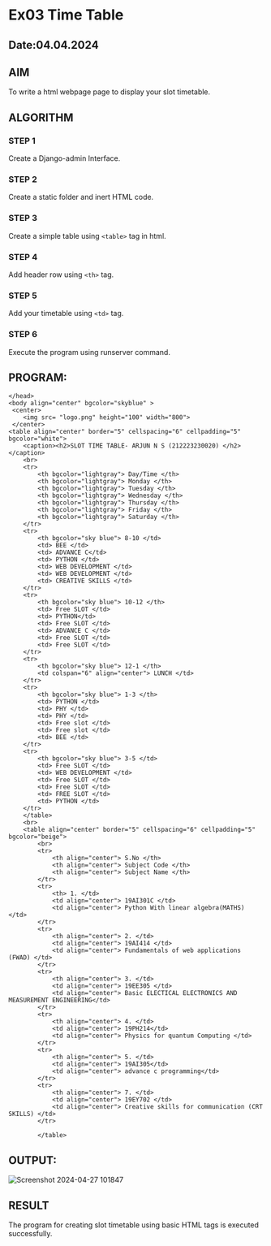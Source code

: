 # Ex03 Time Table
## Date:04.04.2024

## AIM
To write a html webpage page to display your slot timetable.

## ALGORITHM
### STEP 1
Create a Django-admin Interface.

### STEP 2
Create a static folder and inert HTML code.

### STEP 3
Create a simple table using ```<table>``` tag in html.

### STEP 4
Add header row using ```<th>``` tag.

### STEP 5
Add your timetable using ```<td>``` tag.

### STEP 6
Execute the program using runserver command.

## PROGRAM:

	</head>
	<body align="center" bgcolor="skyblue" >
	 <center>
        <img src= "logo.png" height="100" width="800">
     </center>
	<table align="center" border="5" cellspacing="6" cellpadding="5" bgcolor="white">
		<caption><h2>SLOT TIME TABLE- ARJUN N S (212223230020) </h2></caption>
        <br>
		<tr>
			<th bgcolor="lightgray"> Day/Time </th>
			<th bgcolor="lightgray"> Monday </th>
			<th bgcolor="lightgray"> Tuesday </th>
            <th bgcolor="lightgray"> Wednesday </th>
            <th bgcolor="lightgray"> Thursday </th>
            <th bgcolor="lightgray"> Friday </th>
            <th bgcolor="lightgray"> Saturday </th>
		</tr>
		<tr>
			<th bgcolor="sky blue"> 8-10 </td>
            <td> BEE </td>
            <td> ADVANCE C</td>
            <td> PYTHON </td>
            <td> WEB DEVELOPMENT </td>
            <td> WEB DEVELOPMENT </td>
            <td> CREATIVE SKILLS </td>
		</tr>
		<tr>
            <th bgcolor="sky blue"> 10-12 </th>
			<td> Free SLOT </td>
            <td> PYTHON</td>
            <td> Free SLOT </td>
            <td> ADVANCE C </td>
            <td> Free SLOT </td>
            <td> Free SLOT </td>
		</tr>
		<tr>
            <th bgcolor="sky blue"> 12-1 </th>
            <td colspan="6" align="center"> LUNCH </td>
		</tr>
		<tr>
            <th bgcolor="sky blue"> 1-3 </th>
            <td> PYTHON </td>
            <td> PHY </td>
            <td> PHY </td>
            <td> Free slot </td>
            <td> Free slot </td>
            <td> BEE </td>
		</tr>
		<tr>
            <th bgcolor="sky blue"> 3-5 </td>
            <td> Free SLOT </td>
            <td> WEB DEVELOPMENT </td>
            <td> Free SLOT </td>
            <td> Free SLOT </td>
            <td> FREE SLOT </td>
            <td> PYTHON </td>
		</tr>
		</table>
        <br>
        <table align="center" border="5" cellspacing="6" cellpadding="5" bgcolor="beige">
            <br>
            <tr>
                <th align="center"> S.No </th>
                <th align="center"> Subject Code </th>
                <th align="center"> Subject Name </th>
            </tr>
            <tr>
                <th> 1. </td>
                <td align="center"> 19AI301C </td>
                <td align="center"> Python With linear algebra(MATHS) </td>
            </tr>
            <tr>
                <th align="center"> 2. </td>
                <td align="center"> 19AI414 </td>
                <td align="center"> Fundamentals of web applications (FWAD) </td>
            </tr>
            <tr>
                <th align="center"> 3. </td>
                <td align="center"> 19EE305 </td>
                <td align="center"> Basic ELECTICAL ELECTRONICS AND MEASUREMENT ENGINEERING</td>
            </tr>
            <tr>
                <th align="center"> 4. </td>
                <td align="center"> 19PH214</td>
                <td align="center"> Physics for quantum Computing </td>
            </tr>
            <tr>
                <th align="center"> 5. </td>
                <td align="center"> 19AI305</td>
                <td align="center"> advance c programming</td>
            </tr>
            <tr>
                <th align="center"> 7. </td>
                <td align="center"> 19EY702 </td>
                <td align="center"> Creative skills for communication (CRT SKILLS) </td>
            </tr>
            
            </table>
</body>


## OUTPUT:
![Screenshot 2024-04-27 101847](https://github.com/sowmya-badoni/slot/assets/152136324/3f74f996-b9d2-4442-b326-cffc19b14196)


## RESULT
The program for creating slot timetable using basic HTML tags is executed successfully.
